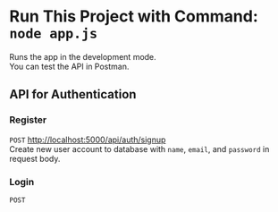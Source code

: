 # Run This Project with Command: `node app.js`

Runs the app in the development mode.\
You can test the API in Postman.

## API for Authentication

### Register

`POST` [http://localhost:5000/api/auth/signup](http://localhost:5000/api/auth/signup)\
Create new user account to database with `name`, `email`, and `password` in request body.

### Login

`POST`